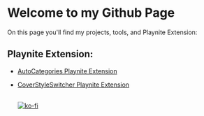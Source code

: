 # Welcome to my Github Page

On this page you'll find my projects, tools, and Playnite Extension: 

## Playnite Extension:
- [AutoCategories Playnite Extension](https://github.com/roob-p/AutoCategories-PlayniteExtension/)
- [CoverStyleSwitcher Playnite Extension](https://github.com/roob-p/CoverStyleSwitcher-PlayniteExtension/)
   
   
  <br> [![ko-fi](https://ko-fi.com/img/githubbutton_sm.svg)](https://ko-fi.com/E1E214R1KB)

